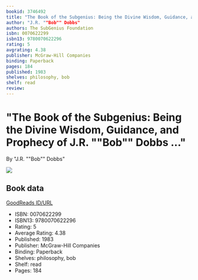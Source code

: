 ```yaml
---
bookid: 3746492
title: "The Book of the Subgenius: Being the Divine Wisdom, Guidance, and Prophecy of J.R. ""Bob"" Dobbs ..."
author: "J.R. ""Bob"" Dobbs"
authors: The SubGenius Foundation
isbn: 0070622299
isbn13: 9780070622296
rating: 5
avgrating: 4.38
publisher: McGraw-Hill Companies
binding: Paperback
pages: 184
published: 1983
shelves: philosophy, bob
shelf: read
review: 
---
```


# "The Book of the Subgenius: Being the Divine Wisdom, Guidance, and Prophecy of J.R. ""Bob"" Dobbs ..."

By "J.R. ""Bob"" Dobbs"

![](https://i.gr-assets.com/images/S/compressed.photo.goodreads.com/books/1244922298l/3746492.jpg)

## Book data

[GoodReads ID/URL](https://www.goodreads.com/book/show/3746492)

- ISBN: 0070622299
- ISBN13: 9780070622296
- Rating: 5
- Average Rating: 4.38
- Published: 1983
- Publisher: McGraw-Hill Companies
- Binding: Paperback
- Shelves: philosophy, bob
- Shelf: read
- Pages: 184

